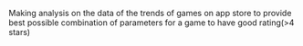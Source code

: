 Making analysis on the data of the trends of games on app store to provide best possible combination of parameters for a game to have good rating(>4 stars)
